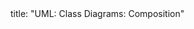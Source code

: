 <frontmatter>
title: "UML: Class Diagrams: Composition"
</frontmatter>

<include src="container-inPage-asFlat.md" boilerplate />